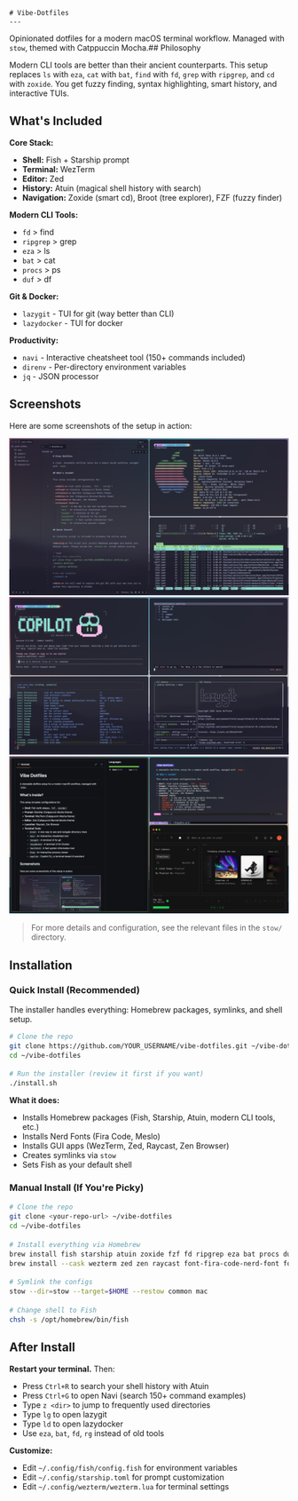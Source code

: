    # Vibe-Dotfiles
    ---

Opinionated dotfiles for a modern macOS terminal workflow. Managed with `stow`, themed with Catppuccin Mocha.## Philosophy

Modern CLI tools are better than their ancient counterparts. This setup replaces `ls` with `eza`, `cat` with `bat`, `find` with `fd`, `grep` with `ripgrep`, and `cd` with `zoxide`. You get fuzzy finding, syntax highlighting, smart history, and interactive TUIs.

## What's Included

**Core Stack:**

- **Shell:** Fish + Starship prompt
- **Terminal:** WezTerm
- **Editor:** Zed
- **History:** Atuin (magical shell history with search)
- **Navigation:** Zoxide (smart cd), Broot (tree explorer), FZF (fuzzy finder)

**Modern CLI Tools:**

- `fd` > find
- `ripgrep` > grep
- `eza` > ls
- `bat` > cat
- `procs` > ps
- `duf` > df

**Git & Docker:**

- `lazygit` - TUI for git (way better than CLI)
- `lazydocker` - TUI for docker

**Productivity:**

- `navi` - Interactive cheatsheet tool (150+ commands included)
- `direnv` - Per-directory environment variables
- `jq` - JSON processor

## Screenshots

Here are some screenshots of the setup in action:

![Screenshot 1](./screenshot_01.png)
![Screenshot 2](./screenshot_02.png)
![Screenshot 3](./screenshot_03.png)

> For more details and configuration, see the relevant files in the `stow/` directory.

## Installation

### Quick Install (Recommended)

The installer handles everything: Homebrew packages, symlinks, and shell setup.

```bash
# Clone the repo
git clone https://github.com/YOUR_USERNAME/vibe-dotfiles.git ~/vibe-dotfiles
cd ~/vibe-dotfiles

# Run the installer (review it first if you want)
./install.sh
```

**What it does:**

- Installs Homebrew packages (Fish, Starship, Atuin, modern CLI tools, etc.)
- Installs Nerd Fonts (Fira Code, Meslo)
- Installs GUI apps (WezTerm, Zed, Raycast, Zen Browser)
- Creates symlinks via `stow`
- Sets Fish as your default shell

### Manual Install (If You're Picky)

```bash
# Clone the repo
git clone <your-repo-url> ~/vibe-dotfiles
cd ~/vibe-dotfiles

# Install everything via Homebrew
brew install fish starship atuin zoxide fzf fd ripgrep eza bat procs duf broot navi lazygit lazydocker fastfetch htop direnv jq
brew install --cask wezterm zed zen raycast font-fira-code-nerd-font font-meslo-lg-nerd-font

# Symlink the configs
stow --dir=stow --target=$HOME --restow common mac

# Change shell to Fish
chsh -s /opt/homebrew/bin/fish
```

## After Install

**Restart your terminal.** Then:

- Press `Ctrl+R` to search your shell history with Atuin
- Press `Ctrl+G` to open Navi (search 150+ command examples)
- Type `z <dir>` to jump to frequently used directories
- Type `lg` to open lazygit
- Type `ld` to open lazydocker
- Use `eza`, `bat`, `fd`, `rg` instead of old tools

**Customize:**

- Edit `~/.config/fish/config.fish` for environment variables
- Edit `~/.config/starship.toml` for prompt customization
- Edit `~/.config/wezterm/wezterm.lua` for terminal settings
